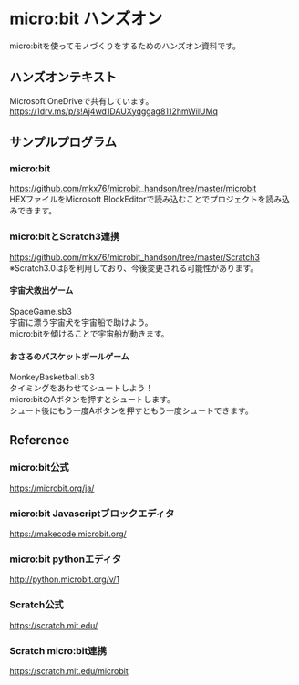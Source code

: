 # micro:bit ハンズオン
micro:bitを使ってモノづくりをするためのハンズオン資料です。
  
## ハンズオンテキスト
Microsoft OneDriveで共有しています。  
<https://1drv.ms/p/s!Aj4wd1DAUXyqggag8112hmWilUMq>
  
## サンプルプログラム
### micro:bit  
https://github.com/mkx76/microbit_handson/tree/master/microbit  
HEXファイルをMicrosoft BlockEditorで読み込むことでプロジェクトを読み込みできます。

### micro:bitとScratch3連携  
https://github.com/mkx76/microbit_handson/tree/master/Scratch3  
※Scratch3.0はβを利用しており、今後変更される可能性があります。
 
#### 宇宙犬救出ゲーム
SpaceGame.sb3  
宇宙に漂う宇宙犬を宇宙船で助けよう。  
micro:bitを傾けることで宇宙船が動きます。

#### おさるのバスケットボールゲーム
MonkeyBasketball.sb3  
タイミングをあわせてシュートしよう！  
micro:bitのAボタンを押すとシュートします。  
シュート後にもう一度Aボタンを押すともう一度シュートできます。

## Reference

### micro:bit公式
<https://microbit.org/ja/>  
### micro:bit Javascriptブロックエディタ
<https://makecode.microbit.org/>  
### micro:bit pythonエディタ
<http://python.microbit.org/v/1>  

### Scratch公式
<https://scratch.mit.edu/>  
### Scratch micro:bit連携
<https://scratch.mit.edu/microbit>
